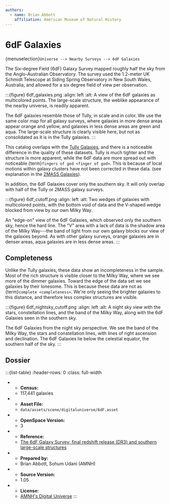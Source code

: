 ```yaml
---
authors:
  - name: Brian Abbott
    affiliation: American Museum of Natural History
---
```



# 6dF Galaxies

{menuselection}`Universe --> Nearby Surveys --> 6dF Galaxies`


The Six-degree Field (6dF) Galaxy Survey mapped roughly half the sky from the Anglo-Australian Observatory. The survey used the 1.2-meter UK Schmidt Telescope at Siding Spring Observatory in New South Wales, Australia, and allowed for a six degree field of view per observation.


:::{figure} 6df_galaxies.png
:align: left
:alt: A view of the 6dF galaxies as multicolored points. The large-scale structure, the weblike appearance of the nearby universe, is readily apparent. 

The 6dF galaxies resemble those of Tully, in scale and in color. We use the same color map for all galaxy surveys, where galaxies in more dense areas appear orange and yellow, and galaxies in less dense areas are green and aqua. The large-scale structure is clearly visible here, but not as consolidated as it is in the Tully galaxies.
:::




This catalog overlaps with the [Tully Galaxies](../tully-galaxies/index), and there is a noticeable difference in the quality of these datasets. Tully is much tighter and the structure is more apparent, while the 6dF data are more spread out with noticeable {term}`fingers of god <finger of god>`. This is because of local motions within galaxy clusters have not been corrected in these data. (see explanation in the [2MASS Galaxies](../2MASS-galaxies/index)).

In addition, the 6dF Galaxies cover only the southern sky. It will only overlap with half of the Tully or 2MASS galaxy surveys.

:::{figure} 6df_cutoff.png
:align: left
:alt: Two wedges of galaxies with multicolored points, with the bottom void of data and the V-shaped wedge blocked from view by our own Milky Way.

An "edge-on" view of the 6dF Galaxies, which observed only the southern sky, hence the hard line. The "V" area with a lack of data is the shadow area of the Milky Way---the band of light from our own galaxy blocks our view of the galaxies beyond. As with other galaxy surveys, orange galaxies are in denser areas, aqua galaxies are in less dense areas.
:::



## Completeness

Unlike the Tully galaxies, these data show an incompleteness in the sample. Most of the rich structure is visible closer to the Milky Way, where we see more of the dimmer galaxies. Toward the edge of the data set we see galaxies by their lonesome. This is because these data are not as {term}`complete <completeness>`. We're only seeing the brighter galaxies to this distance, and therefore less complex structures are visible.


:::{figure} 6df_nightsky_cutoff.png
:align: left
:alt: A night sky view with the stars, constellation lines, and the band of the Milky Way, along with the 6dF Galaxies seen in the southern sky.

The 6dF Galaxies from the night sky perspective. We see the band of the Milky Way, the stars and constellation lines, with lines of right ascension and declination. The 6dF Galaxies lie below the celestial equator, the southern half of the sky.
:::




## Dossier
:::{list-table}
:header-rows: 0
:class: full-width

* - **Census:**
  - 117,441 galaxies
* - **Asset File:**
  - `data/assets/scene/digitaluniverse/6dF.asset`
* - **OpenSpace Version:**
  - 3
* - **Reference:**
  - [The 6dF Galaxy Survey: final redshift release (DR3) and southern large-scale structures](https://doi.org/10.1111/j.1365-2966.2009.15338.x)
* - **Prepared by:**
  - Brian Abbott, Sohum Udani (AMNH)
* - **Source Version:**
  - 1.05
* - **License:**
  - [AMNH's Digital Universe](https://www.amnh.org/research/hayden-planetarium/digital-universe/download/digital-universe-license)
:::